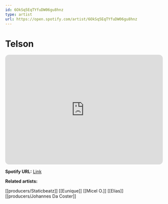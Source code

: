 ```yaml
---
id: 6OkSq5EqTYfuDW06gu8hnz
type: artist
url: https://open.spotify.com/artist/6OkSq5EqTYfuDW06gu8hnz
---
```

# Telson

<iframe style="border-radius:12px" src="https://open.spotify.com/embed/artist/6OkSq5EqTYfuDW06gu8hnz" width="100%" height="352" frameBorder="0" allowfullscreen="" allow="autoplay; clipboard-write; encrypted-media; fullscreen; picture-in-picture" loading="lazy"></iframe>

**Spotify URL:** [Link](https://open.spotify.com/artist/6OkSq5EqTYfuDW06gu8hnz)

**Related artists:**

[[producers/Staticbeatz]]
[[Eunique]]
[[Micel O.]]
[[Elias]]
[[producers/Johannes Da Coster]]
